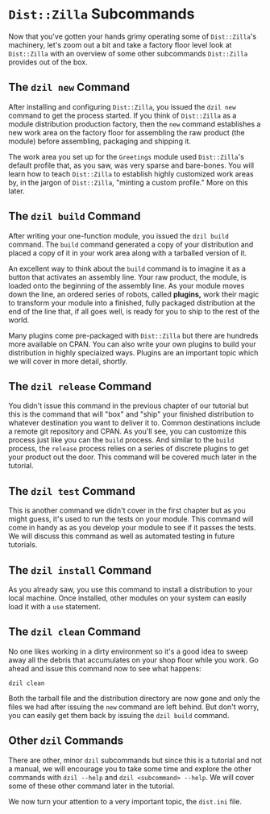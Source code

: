 # `Dist::Zilla` Subcommands

Now that you've gotten your hands grimy operating some of `Dist::Zilla`'s
machinery, let's zoom out a bit and take a factory floor level look at
`Dist::Zilla` with an overview of some other subcommands `Dist::Zilla` provides
out of the box.

## The `dzil new` Command

After installing and configuring `Dist::Zilla`, you issued the `dzil new`
command to get the process started. If you think of `Dist::Zilla` as a module
distribution production factory, then the `new` command establishes a new work
area on the factory floor for assembling the raw product (the module) before
assembling, packaging and shipping it.

The work area you set up for the `Greetings` module used `Dist::Zilla`'s default
profile that, as you saw, was very sparse and bare-bones. You will learn how to
teach `Dist::Zilla` to establish highly customized work areas by, in the jargon
of `Dist::Zilla`, "minting a custom profile." More on this later.

## The `dzil build` Command

After writing your one-function module, you issued the `dzil build` command. The
`build` command generated a copy of your distribution and placed a copy of it in
your work area along with a tarballed version of it.

An excellent way to think about the `build` command is to imagine it as a button
that activates an assembly line. Your raw product, the module, is loaded onto
the beginning of the assembly line. As your module moves down the line, an
ordered series of robots, called **plugins,** work their magic to transform your
module into a finished, fully packaged distribution at the end of the line
that, if all goes well, is ready for you to ship to the rest of the world.

Many plugins come pre-packaged with `Dist::Zilla` but there are hundreds more
available on CPAN. You can also write your own plugins to build your
distribution in highly speciaized ways. Plugins are an important topic which we
will cover in more detail, shortly.

## The `dzil release` Command

You didn't issue this command in the previous chapter of our tutorial but this
is the command that will "box" and "ship" your finished distribution to whatever
destination you want to deliver it to. Common destinations include a remote git
repository and CPAN. As you'll see, you can customize this process just like you
can the `build` process. And similar to the `build` process, the `release`
process relies on a series of discrete plugins to get your product out the door.
This command will be covered much later in the tutorial.

## The `dzil test` Command

This is another command we didn't cover in the first chapter but as you might
guess, it's used to run the tests on your module. This command will come in
handy as as you develop your module to see if it passes the tests. We will
discuss this command as well as automated testing in future tutorials.

## The `dzil install` Command

As you already saw, you use this command to install a distribution to your local
machine. Once installed, other modules on your system can easily load it with a
`use` statement.

## The `dzil clean` Command

No one likes working in a dirty environment so it's a good idea to sweep away
all the debris that accumulates on your shop floor while you work. Go ahead and
issue this command now to see what happens:

`dzil clean`

Both the tarball file and the distribution directory are now gone and only the
files we had after issuing the `new` command are left behind. But don't worry,
you can easily get them back by issuing the `dzil build` command.

## Other `dzil` Commands

There are other, minor `dzil` subcommands but since this is a tutorial and not a
manual, we will encourage you to take some time and explore the other commands
with `dzil --help` and `dzil <subcommand> --help`. We will cover some of these
other command later in the tutorial.

We now turn your attention to a very important topic, the `dist.ini` file.

